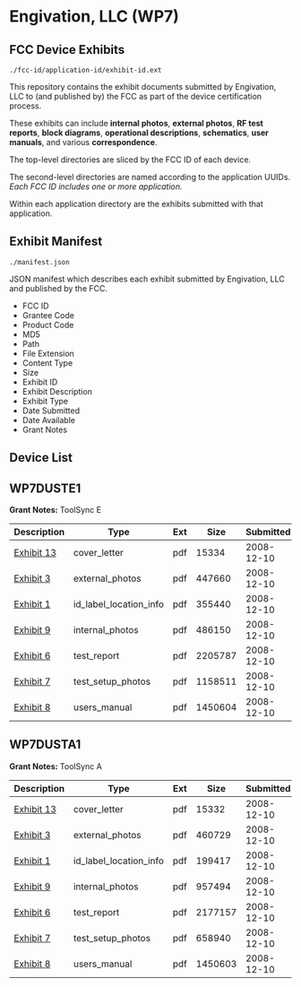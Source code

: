 # Engivation, LLC (WP7)
## FCC Device Exhibits

```
./fcc-id/application-id/exhibit-id.ext
```

This repository contains the exhibit documents submitted by Engivation, LLC to (and published by) the FCC as part of the device certification process.

These exhibits can include **internal photos**, **external photos**, **RF test reports**, **block diagrams**, **operational descriptions**, **schematics**, **user manuals**, and various **correspondence**.

The top-level directories are sliced by the FCC ID of each device.

The second-level directories are named according to the application UUIDs. *Each FCC ID includes one or more application.*

Within each application directory are the exhibits submitted with that application. 

## Exhibit Manifest

```
./manifest.json
```

JSON manifest which describes each exhibit submitted by Engivation, LLC and published by the FCC.

- FCC ID
- Grantee Code
- Product Code
- MD5
- Path
- File Extension
- Content Type
- Size
- Exhibit ID
- Exhibit Description
- Exhibit Type
- Date Submitted
- Date Available
- Grant Notes

## Device List
## WP7DUSTE1
**Grant Notes:** ToolSync E

| Description | Type | Ext | Size | Submitted | Available |
| ----------- | ---- | --- | ---- | --------- | --------- |
| [Exhibit 13](WP7DUSTE1/c632a286249cf0573be6bcda5b5ad6c2/1042317.pdf) | cover_letter | pdf | 15334 | 2008-12-10 | 2008-12-10 |
| [Exhibit 3](WP7DUSTE1/c632a286249cf0573be6bcda5b5ad6c2/1042309.pdf) | external_photos | pdf | 447660 | 2008-12-10 | 2008-12-10 |
| [Exhibit 1](WP7DUSTE1/c632a286249cf0573be6bcda5b5ad6c2/1042310.pdf) | id_label_location_info | pdf | 355440 | 2008-12-10 | 2008-12-10 |
| [Exhibit 9](WP7DUSTE1/c632a286249cf0573be6bcda5b5ad6c2/1042311.pdf) | internal_photos | pdf | 486150 | 2008-12-10 | 2008-12-10 |
| [Exhibit 6](WP7DUSTE1/c632a286249cf0573be6bcda5b5ad6c2/1042314.pdf) | test_report | pdf | 2205787 | 2008-12-10 | 2008-12-10 |
| [Exhibit 7](WP7DUSTE1/c632a286249cf0573be6bcda5b5ad6c2/1042315.pdf) | test_setup_photos | pdf | 1158511 | 2008-12-10 | 2008-12-10 |
| [Exhibit 8](WP7DUSTE1/c632a286249cf0573be6bcda5b5ad6c2/1042316.pdf) | users_manual | pdf | 1450604 | 2008-12-10 | 2008-12-10 |
## WP7DUSTA1
**Grant Notes:** ToolSync A

| Description | Type | Ext | Size | Submitted | Available |
| ----------- | ---- | --- | ---- | --------- | --------- |
| [Exhibit 13](WP7DUSTA1/b12a3db3bf4968abf334c15741e757fd/1042340.pdf) | cover_letter | pdf | 15332 | 2008-12-10 | 2008-12-10 |
| [Exhibit 3](WP7DUSTA1/b12a3db3bf4968abf334c15741e757fd/1042332.pdf) | external_photos | pdf | 460729 | 2008-12-10 | 2008-12-10 |
| [Exhibit 1](WP7DUSTA1/b12a3db3bf4968abf334c15741e757fd/1042333.pdf) | id_label_location_info | pdf | 199417 | 2008-12-10 | 2008-12-10 |
| [Exhibit 9](WP7DUSTA1/b12a3db3bf4968abf334c15741e757fd/1042334.pdf) | internal_photos | pdf | 957494 | 2008-12-10 | 2008-12-10 |
| [Exhibit 6](WP7DUSTA1/b12a3db3bf4968abf334c15741e757fd/1042337.pdf) | test_report | pdf | 2177157 | 2008-12-10 | 2008-12-10 |
| [Exhibit 7](WP7DUSTA1/b12a3db3bf4968abf334c15741e757fd/1042338.pdf) | test_setup_photos | pdf | 658940 | 2008-12-10 | 2008-12-10 |
| [Exhibit 8](WP7DUSTA1/b12a3db3bf4968abf334c15741e757fd/1042339.pdf) | users_manual | pdf | 1450603 | 2008-12-10 | 2008-12-10 |
